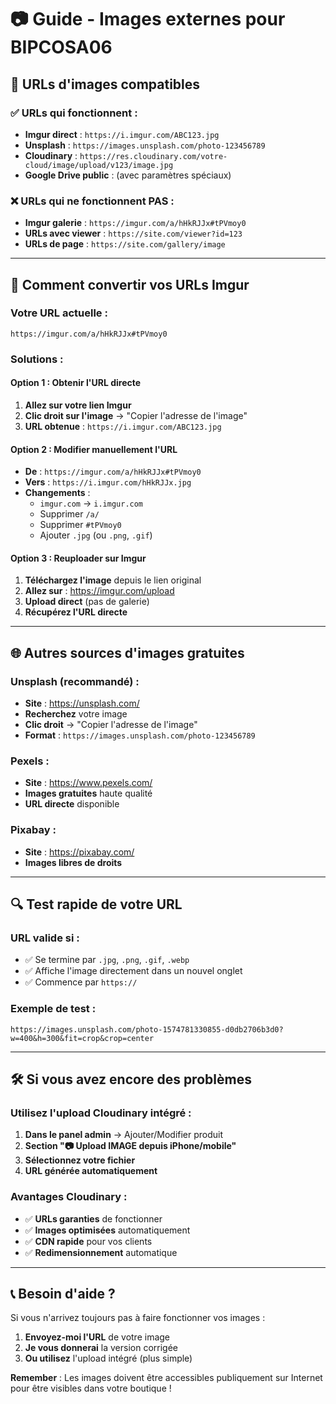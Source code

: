 # 📷 Guide - Images externes pour BIPCOSA06

## 🎯 **URLs d'images compatibles**

### ✅ **URLs qui fonctionnent :**
- **Imgur direct** : `https://i.imgur.com/ABC123.jpg`
- **Unsplash** : `https://images.unsplash.com/photo-123456789`
- **Cloudinary** : `https://res.cloudinary.com/votre-cloud/image/upload/v123/image.jpg`
- **Google Drive public** : (avec paramètres spéciaux)

### ❌ **URLs qui ne fonctionnent PAS :**
- **Imgur galerie** : `https://imgur.com/a/hHkRJJx#tPVmoy0`
- **URLs avec viewer** : `https://site.com/viewer?id=123`
- **URLs de page** : `https://site.com/gallery/image`

---

## 🔄 **Comment convertir vos URLs Imgur**

### **Votre URL actuelle :**
```
https://imgur.com/a/hHkRJJx#tPVmoy0
```

### **Solutions :**

#### **Option 1 : Obtenir l'URL directe**
1. **Allez sur votre lien Imgur**
2. **Clic droit sur l'image** → "Copier l'adresse de l'image"
3. **URL obtenue** : `https://i.imgur.com/ABC123.jpg`

#### **Option 2 : Modifier manuellement l'URL**
- **De** : `https://imgur.com/a/hHkRJJx#tPVmoy0`
- **Vers** : `https://i.imgur.com/hHkRJJx.jpg`
- **Changements** :
  - `imgur.com` → `i.imgur.com`
  - Supprimer `/a/` 
  - Supprimer `#tPVmoy0`
  - Ajouter `.jpg` (ou `.png`, `.gif`)

#### **Option 3 : Reuploader sur Imgur**
1. **Téléchargez l'image** depuis le lien original
2. **Allez sur** : https://imgur.com/upload
3. **Upload direct** (pas de galerie)
4. **Récupérez l'URL directe**

---

## 🌐 **Autres sources d'images gratuites**

### **Unsplash (recommandé) :**
- **Site** : https://unsplash.com/
- **Recherchez** votre image
- **Clic droit** → "Copier l'adresse de l'image"
- **Format** : `https://images.unsplash.com/photo-123456789`

### **Pexels :**
- **Site** : https://www.pexels.com/
- **Images gratuites** haute qualité
- **URL directe** disponible

### **Pixabay :**
- **Site** : https://pixabay.com/
- **Images libres de droits**

---

## 🔍 **Test rapide de votre URL**

### **URL valide si :**
- ✅ Se termine par `.jpg`, `.png`, `.gif`, `.webp`
- ✅ Affiche l'image directement dans un nouvel onglet
- ✅ Commence par `https://`

### **Exemple de test :**
```
https://images.unsplash.com/photo-1574781330855-d0db2706b3d0?w=400&h=300&fit=crop&crop=center
```

---

## 🛠️ **Si vous avez encore des problèmes**

### **Utilisez l'upload Cloudinary intégré :**
1. **Dans le panel admin** → Ajouter/Modifier produit
2. **Section "📷 Upload IMAGE depuis iPhone/mobile"**
3. **Sélectionnez votre fichier**
4. **URL générée automatiquement**

### **Avantages Cloudinary :**
- ✅ **URLs garanties** de fonctionner
- ✅ **Images optimisées** automatiquement
- ✅ **CDN rapide** pour vos clients
- ✅ **Redimensionnement** automatique

---

## 📞 **Besoin d'aide ?**

Si vous n'arrivez toujours pas à faire fonctionner vos images :

1. **Envoyez-moi l'URL** de votre image
2. **Je vous donnerai** la version corrigée
3. **Ou utilisez** l'upload intégré (plus simple)

**Remember** : Les images doivent être accessibles publiquement sur Internet pour être visibles dans votre boutique !